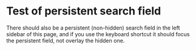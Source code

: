 # Test of persistent search field

There should also be a persistent (non-hidden) search field in the left sidebar of this page, and if you use the keyboard shortcut it should focus the persistent field, not overlay the hidden one.
